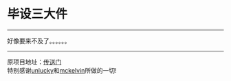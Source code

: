 毕设三大件
===

---
   好像要来不及了。。。。。。
   
---
原项目地址：[传送门](https://github.com/unlucky/zjutthesis)   
特别感谢[unlucky](https://github.com/unlucky)和[mckelvin](https://github.com/mckelvin)所做的一切!   
